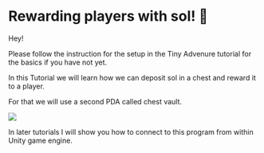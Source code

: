 # Rewarding players with sol! 📝

Hey!

Please follow the instruction for the setup in the Tiny Advenure tutorial for the basics if you have not yet.

In this Tutorial we will learn how we can deposit sol in a chest and reward it to a player.

For that we will use a second PDA called chest vault.

![](/tutorials/tiny-adventure-two/tinyAdventureTwo.jpg)

In later tutorials I will show you how to connect to this program from within Unity game engine.
